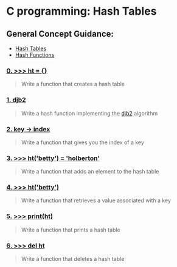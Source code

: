 # C programming: Hash Tables
## General Concept Guidance:
* [Hash Tables](./https://www.youtube.com/watch?v=KyUTuwz_b7Q)
* [Hash Functions](./http://www.cse.yorku.ca/~oz/hash.html)

### [0. >>> ht = {}](./0-hash_table_create.c)
> Write a function that creates a hash table
### [1. djb2](./1-djb2.c)
> Write a hash function implementing the [djb2](./http://www.cse.yorku.ca/~oz/hash.html) algorithm
### [2. key -> index](./2-key_index.c)
> Write a function that gives you the index of a key
### [3. >>> ht('betty') = 'holberton'](./3-hash_table_set.c)
> Write a function that adds an element to the hash table
### [4. >>> ht('betty')](./4-hash_table_get.c)
> Write a function that retrieves a value associated with a key
### [5. >>> print(ht)](./5-hash_table_print.c)
> Write a function that prints a hash table
### [6. >>> del ht](./6-hash_table_delete.c)
> Write a function that deletes a hash table

